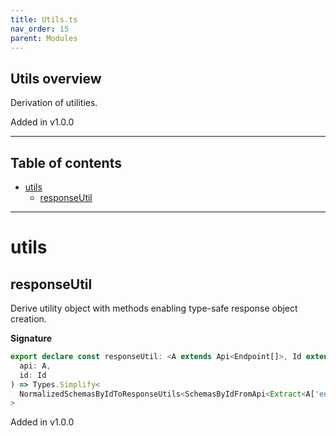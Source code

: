 ```yaml
---
title: Utils.ts
nav_order: 15
parent: Modules
---
```


## Utils overview

Derivation of utilities.

Added in v1.0.0

---

<h2 class="text-delta">Table of contents</h2>

- [utils](#utils)
  - [responseUtil](#responseutil)

---

# utils

## responseUtil

Derive utility object with methods enabling type-safe response object creation.

**Signature**

```ts
export declare const responseUtil: <A extends Api<Endpoint[]>, Id extends A['endpoints'][number]['id']>(
  api: A,
  id: Id
) => Types.Simplify<
  NormalizedSchemasByIdToResponseUtils<SchemasByIdFromApi<Extract<A['endpoints'][number], { id: Id }>>>
>
```

Added in v1.0.0
